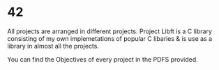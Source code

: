 # 42

All projects are arranged in different projects.
Project Libft is a C library consisting of my own implemetations of popular C libaries & is use as a library in almost all the projects.

You can find the Objectives of every project in the PDFS provided.
